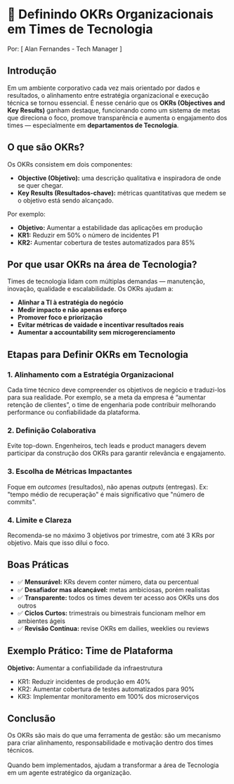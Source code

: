 # 🎯 Definindo OKRs Organizacionais em Times de Tecnologia

Por: [ Alan Fernandes - Tech Manager ]

## Introdução

Em um ambiente corporativo cada vez mais orientado por dados e resultados, o alinhamento entre estratégia organizacional e execução técnica se tornou essencial. É nesse cenário que os **OKRs (Objectives and Key Results)** ganham destaque, funcionando como um sistema de metas que direciona o foco, promove transparência e aumenta o engajamento dos times — especialmente em **departamentos de Tecnologia**.

## O que são OKRs?

Os OKRs consistem em dois componentes:

* **Objective (Objetivo):** uma descrição qualitativa e inspiradora de onde se quer chegar.
* **Key Results (Resultados-chave):** métricas quantitativas que medem se o objetivo está sendo alcançado.

Por exemplo:

* **Objetivo:** Aumentar a estabilidade das aplicações em produção
* **KR1:** Reduzir em 50% o número de incidentes P1
* **KR2:** Aumentar cobertura de testes automatizados para 85%



## Por que usar OKRs na área de Tecnologia?

Times de tecnologia lidam com múltiplas demandas — manutenção, inovação, qualidade e escalabilidade. Os OKRs ajudam a:

* **Alinhar a TI à estratégia do negócio**
* **Medir impacto e não apenas esforço**
* **Promover foco e priorização**
* **Evitar métricas de vaidade e incentivar resultados reais**
* **Aumentar a accountability sem microgerenciamento**



## Etapas para Definir OKRs em Tecnologia

### 1. **Alinhamento com a Estratégia Organizacional**

Cada time técnico deve compreender os objetivos de negócio e traduzi-los para sua realidade. Por exemplo, se a meta da empresa é “aumentar retenção de clientes”, o time de engenharia pode contribuir melhorando performance ou confiabilidade da plataforma.

### 2. **Definição Colaborativa**

Evite top-down. Engenheiros, tech leads e product managers devem participar da construção dos OKRs para garantir relevância e engajamento.

### 3. **Escolha de Métricas Impactantes**

Foque em *outcomes* (resultados), não apenas *outputs* (entregas). Ex: "tempo médio de recuperação" é mais significativo que "número de commits".

### 4. **Limite e Clareza**

Recomenda-se no máximo 3 objetivos por trimestre, com até 3 KRs por objetivo. Mais que isso dilui o foco.



## Boas Práticas

* ✅ **Mensurável:** KRs devem conter número, data ou percentual
* ✅ **Desafiador mas alcançável:** metas ambiciosas, porém realistas
* ✅ **Transparente:** todos os times devem ter acesso aos OKRs uns dos outros
* ✅ **Ciclos Curtos:** trimestrais ou bimestrais funcionam melhor em ambientes ágeis
* ✅ **Revisão Contínua:** revise OKRs em dailies, weeklies ou reviews


## Exemplo Prático: Time de Plataforma

**Objetivo:** Aumentar a confiabilidade da infraestrutura

* KR1: Reduzir incidentes de produção em 40%
* KR2: Aumentar cobertura de testes automatizados para 90%
* KR3: Implementar monitoramento em 100% dos microserviços


## Conclusão

Os OKRs são mais do que uma ferramenta de gestão: são um mecanismo para criar alinhamento, responsabilidade e motivação dentro dos times técnicos. \
\
Quando bem implementados, ajudam a transformar a área de Tecnologia em um agente estratégico da organização.

